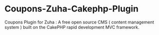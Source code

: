 Coupons-Zuha-Cakephp-Plugin
===========================

Coupons Plugin for Zuha : A free open source CMS ( content management system ) built on the CakePHP rapid development MVC framework.